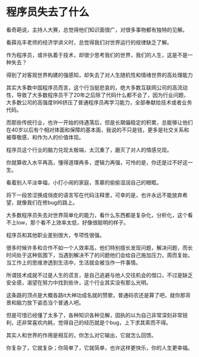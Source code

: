# 程序员失去了什么

看奇葩说，主持人大赛，总觉得他们知识面很广，对很多事物都有独特的见解。

看薛兆丰老师的经济学讲义时，总觉得我们对世界运行的规律缺乏了解。

作为程序员，或许执着于技术，却很少思考我们的世界，我们的人生，这是不是一种失去？

得到了对客观世界构建的强感知，却失去了对人生随机性和情绪世界的高处理能力



其实大多数中国程序员而言，这个行当挺悲哀的，绝大多数互联网公司的高流动性，导致了大多数程序员干了20年之后除了代码什么都不会了，因为行业问题，大多数公司的高强度996挤压了普通程序员再学习能力，全部奉献给技术或者业务代码。



而那些传统行业，也许一开始的待遇落后，但是长期偏稳定的积累，总能够让他们在40岁以后有个相对体面和保障的基本面，我说的不只是钱，更多是社交关系和被尊敬感，和作为人的价值体现。



程序员这个行业的脑力兑现太极端，太沉重了，磨灭了对人的情感兑现。

你就算收入水平再高，懂得道理再多，逻辑力再强，可怜的是，你还是过不好这一生。

看着别人平淡幸福，小打小闹的家庭，羡慕的偷偷湿润自己的眼眶。

将下一段苦涩换成俏皮的语言写在代码注释里，可幸的是，也许永远不能放弃希望，就像我们在修bug的路上。



大多数程序员失去对世界简单化的能力，看什么东西都是复杂化，分析化，这个看不上low，那个看不上效率太低，好像很聪明的样子。

程序员和其他职业差别很大，专项性很强。

很多时候许多和合作不如一个人效率高，他们特别擅长发现问题，解决问题，而长时间处于这种氛围下，当遇到解决不了的问题他们会给自己施加压力，周而复始，当工作上的思维渗透到生活中，生活就会被当作一件事情。

所谓技术成就不过是人生的谎言，是自己逃避与他人交往机会的借口，不过是缺乏安全感，渴望在努力中找到些许，这个行业其实没有那么光明。

这条路的顶点是大概各路it大神功成名就的赞歌，普通码农还是算了吧，就你那背景和脑力放下姿态当个普通人吧。

但是可惜已经懂了太多了，各种知识各种见解，固执的以为自己非常深刻非常锐利，还非常喜欢内耗，觉得自己的经历就是个bug，上下求其索而不得。

其实人和世界的作用是相互的，你怎么对它输出，它就怎么回馈。

你复杂了，它就复杂；你简单了，它就简单，也许这样更快乐，你的人生更幸福。







